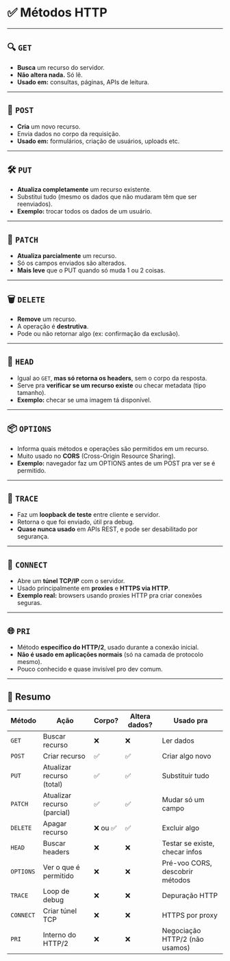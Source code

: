 # ✅ **Métodos HTTP**

---

## 🔍 `GET`

- **Busca** um recurso do servidor.
- **Não altera nada.** Só lê.
- **Usado em:** consultas, páginas, APIs de leitura.

---

## 📝 `POST`

- **Cria** um novo recurso.
- Envia dados no corpo da requisição.
- **Usado em:** formulários, criação de usuários, uploads etc.

---

## 🛠️ `PUT`

- **Atualiza completamente** um recurso existente.
- Substitui tudo (mesmo os dados que não mudaram têm que ser reenviados).
- **Exemplo:** trocar todos os dados de um usuário.

---

## 🔧 `PATCH`

- **Atualiza parcialmente** um recurso.
- Só os campos enviados são alterados.
- **Mais leve** que o PUT quando só muda 1 ou 2 coisas.

---

## 🗑️ `DELETE`

- **Remove** um recurso.
- A operação é **destrutiva**.
- Pode ou não retornar algo (ex: confirmação da exclusão).

---

## 🧠 `HEAD`

- Igual ao `GET`, **mas só retorna os headers**, sem o corpo da resposta.
- Serve pra **verificar se um recurso existe** ou checar metadata (tipo tamanho).
- **Exemplo:** checar se uma imagem tá disponível.

---

## 📦 `OPTIONS`

- Informa quais métodos e operações são permitidos em um recurso.
- Muito usado no **CORS** (Cross-Origin Resource Sharing).
- **Exemplo:** navegador faz um OPTIONS antes de um POST pra ver se é permitido.

---

## 🧪 `TRACE`

- Faz um **loopback de teste** entre cliente e servidor.
- Retorna o que foi enviado, útil pra debug.
- **Quase nunca usado** em APIs REST, e pode ser desabilitado por segurança.

---

## 🔁 `CONNECT`

- Abre um **túnel TCP/IP** com o servidor.
- Usado principalmente em **proxies** e **HTTPS via HTTP**.
- **Exemplo real:** browsers usando proxies HTTP pra criar conexões seguras.

---

## 🌐 `PRI`

- Método **específico do HTTP/2**, usado durante a conexão inicial.
- **Não é usado em aplicações normais** (só na camada de protocolo mesmo).
- Pouco conhecido e quase invisível pro dev comum.

---

## 🧾 Resumo

| Método    | Ação                        | Corpo?   | Altera dados? | Usado pra                       |
| --------- | --------------------------- | -------- | ------------- | ------------------------------- |
| `GET`     | Buscar recurso              | ❌       | ❌            | Ler dados                       |
| `POST`    | Criar recurso               | ✅       | ✅            | Criar algo novo                 |
| `PUT`     | Atualizar recurso (total)   | ✅       | ✅            | Substituir tudo                 |
| `PATCH`   | Atualizar recurso (parcial) | ✅       | ✅            | Mudar só um campo               |
| `DELETE`  | Apagar recurso              | ❌ ou ✅ | ✅            | Excluir algo                    |
| `HEAD`    | Buscar headers              | ❌       | ❌            | Testar se existe, checar infos  |
| `OPTIONS` | Ver o que é permitido       | ❌       | ❌            | Pré-voo CORS, descobrir métodos |
| `TRACE`   | Loop de debug               | ❌       | ❌            | Depuração HTTP                  |
| `CONNECT` | Criar túnel TCP             | ❌       | ❌            | HTTPS por proxy                 |
| `PRI`     | Interno do HTTP/2           | ❌       | ❌            | Negociação HTTP/2 (não usamos)  |

